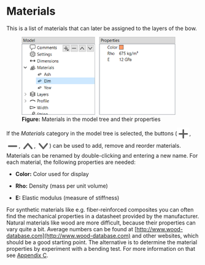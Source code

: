 # Materials

This is a list of materials that can later be assigned to the layers of the bow.

<figure>
  <img src="images/screenshots/editor/materials.png" style="width:400px">
  <figcaption><b>Figure:</b> Materials in the model tree and their properties</figcaption>
</figure>

If the _Materials_ category in the model tree is selected, the buttons (<img src="images/icons/list-add.svg" style="width:20; vertical-align:middle">, <img src="images/icons/list-remove.svg" style="width:20; vertical-align:middle">, <img src="images/icons/list-move-up.svg" style="width:20; vertical-align:middle">, <img src="images/icons/list-move-down.svg" style="width:20; vertical-align:middle">) can be used to add, remove and reorder materials.
Materials can be renamed by double-clicking and entering a new name.
For each material, the following properties are needed:

- **Color:** Color used for display

- **Rho:** Density (mass per unit volume)

- **E:** Elastic modulus (measure of stiffness)

For synthetic materials like e.g. fiber-reinforced composites you can often find the mechanical properties in a datasheet provided by the manufacturer.
Natural materials like wood are more difficult, because their properties can vary quite a bit.
Average numbers can be found at [http://www.wood-database.com](http://www.wood-database.com) and other websites, which should be a good starting point.
The alternative is to determine the material properties by experiment with a bending test.
For more information on that see [Appendix C](appendix-bending-test.md).